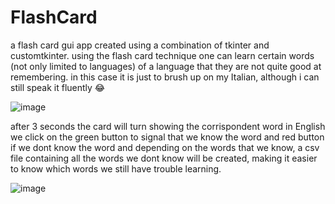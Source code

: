 # FlashCard

a flash card gui app created using a combination of tkinter and customtkinter.
using the flash card technique one can learn certain words (not only limited to languages) of a language that they are not quite good at remembering.
in this case it is just to brush up on my Italian, although i can still speak it fluently 😂

![image](https://github.com/kwame-Owusu/FlashCard/assets/98961379/70a18267-18b5-4231-bf7a-e73abd65e9c4)


after  3 seconds the card will turn showing the corrispondent word in English we click on the green button to signal that we know the word and red button if we dont know the word
and depending on the words that we know, a csv file containing all the words we dont know will be created, making it easier to know which words we still have trouble learning.


![image](https://github.com/kwame-Owusu/FlashCard/assets/98961379/413422ad-7b9c-4e37-bfcb-2fd7bdb26ee0)
